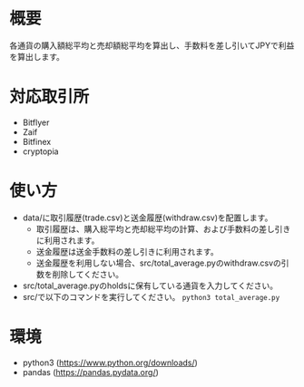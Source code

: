 # 概要
各通貨の購入額総平均と売却額総平均を算出し、手数料を差し引いてJPYで利益を算出します。

# 対応取引所
- Bitflyer
- Zaif
- Bitfinex
- cryptopia

# 使い方
- data/に取引履歴(trade.csv)と送金履歴(withdraw.csv)を配置します。
    - 取引履歴は、購入総平均と売却総平均の計算、および手数料の差し引きに利用されます。
    - 送金履歴は送金手数料の差し引きに利用されます。
    - 送金履歴を利用しない場合、src/total_average.pyのwithdraw.csvの引数を削除してください。
- src/total_average.pyのholdsに保有している通貨を入力してください。
- src/で以下のコマンドを実行してください。
`
python3 total_average.py
`

# 環境
- python3 (https://www.python.org/downloads/)
- pandas (https://pandas.pydata.org/)

